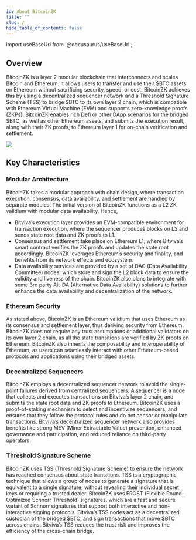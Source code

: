 ```yaml
---
id: About BitcoinZK
title: ""
slug: /
hide_table_of_contents: false
---
```


import useBaseUrl from '@docusaurus/useBaseUrl';

## Overview

BitcoinZK is a layer 2 modular blockchain that interconnects and scales Bitcoin and Ethereum. It allows users to transfer and use their $BTC assets on Ethereum without sacrificing security, speed, or cost. BitcoinZK achieves this by using a decentralized sequencer network and a Threshold Signature Scheme (TSS) to bridge $BTC to its own layer 2 chain, which is compatible with Ethereum Virtual Machine (EVM) and supports zero-knowledge proofs (ZKPs). BitcoinZK enables rich Defi or other DApp scenarios for the bridged $BTC, as well as other Ethereum assets, and submits the execution result, along with their ZK proofs, to Ethereum layer 1 for on-chain verification and settlement.

<div style={{textAlign: 'center'}}>
  <img src={useBaseUrl('/img/overview/introduction/overview.png')} style={{width: 660}} />
</div>

## Key Characteristics

### Modular Architecture

BitcoinZK takes a modular approach with chain design, where transaction execution, consensus, data availability, and settlement are handled by separate modules. The initial version of BitcoinZK functions as a L2 ZK validium with modular data availability. Hence,

- Bitviva’s execution layer provides an EVM-compatible environment for transaction execution, where the sequencer produces blocks on L2 and sends state root data and ZK proofs to L1.
- Consensus and settlement take place on Ethereum L1, where Bitviva’s smart contract verifies the ZK proofs and updates the state root accordingly. BitcoinZK leverages Ethereum’s security and finality, and benefits from its network effects and ecosystem.
- Data availability services are provided by a set of DAC (Data Availability Committee) nodes, which store and sign the L2 block data to ensure the validity and liveness of the chain. BitcoinZK also plans to integrate with some 3rd party Alt-DA (Alternative Data Availability) solutions to further enhance the data availability and decentralization of the network.

### Ethereum Security

As stated above, BitcoinZK is an Ethereum validium that uses Ethereum as its consensus and settlement layer, thus deriving security from Ethereum. BitcoinZK does not require any trust assumptions or additional validators on its own layer 2 chain, as all the state transitions are verified by ZK proofs on Ethereum. BitcoinZK also inherits the composability and interoperability of Ethereum, as users can seamlessly interact with other Ethereum-based protocols and applications using their bridged assets.

### Decentralized Sequencers

BitcoinZK employs a decentralized sequencer network to avoid the single-point failures derived from centralized sequencers. A sequencer is a node that collects and executes transactions on Bitviva’s layer 2 chain, and submits the state root data and ZK proofs to Ethereum. BitcoinZK uses a proof-of-staking mechanism to select and incentivize sequencers, and ensures that they follow the protocol rules and do not censor or manipulate transactions. Bitviva’s decentralized sequencer network also provides benefits like strong MEV (Miner Extractable Value) prevention, enhanced governance and participation, and reduced reliance on third-party operators.

### Threshold Signature Scheme

BitcoinZK uses TSS (Threshold Signature Scheme) to ensure the network has reached consensus about state transitions. TSS is a cryptographic technique that allows a group of nodes to generate a signature that is equivalent to a single signature, without revealing their individual secret keys or requiring a trusted dealer. BitcoinZK uses FROST (Flexible Round-Optimized Schnorr Threshold) signatures, which are a fast and secure variant of Schnorr signatures that support both interactive and non-interactive signing protocols. Bitviva’s TSS nodes act as a decentralized custodian of the bridged $BTC, and sign transactions that move $BTC across chains. Bitviva’s TSS reduces the trust risk and improves the efficiency of the cross-chain bridge.
